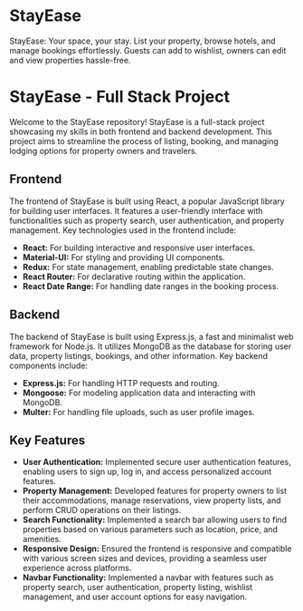# StayEase
StayEase: Your space, your stay. List your property, browse hotels, and manage bookings effortlessly. Guests can add to wishlist, owners can edit and view properties hassle-free.

# StayEase - Full Stack Project

Welcome to the StayEase repository! StayEase is a full-stack project showcasing my skills in both frontend and backend development. This project aims to streamline the process of listing, booking, and managing lodging options for property owners and travelers.

## Frontend

The frontend of StayEase is built using React, a popular JavaScript library for building user interfaces. It features a user-friendly interface with functionalities such as property search, user authentication, and property management. Key technologies used in the frontend include:

- **React:** For building interactive and responsive user interfaces.
- **Material-UI:** For styling and providing UI components.
- **Redux:** For state management, enabling predictable state changes.
- **React Router:** For declarative routing within the application.
- **React Date Range:** For handling date ranges in the booking process.

## Backend

The backend of StayEase is built using Express.js, a fast and minimalist web framework for Node.js. It utilizes MongoDB as the database for storing user data, property listings, bookings, and other information. Key backend components include:

- **Express.js:** For handling HTTP requests and routing.
- **Mongoose:** For modeling application data and interacting with MongoDB.
- **Multer:** For handling file uploads, such as user profile images.

## Key Features

- **User Authentication:** Implemented secure user authentication features, enabling users to sign up, log in, and access personalized account features.
- **Property Management:** Developed features for property owners to list their accommodations, manage reservations, view property lists, and perform CRUD operations on their listings.
- **Search Functionality:** Implemented a search bar allowing users to find properties based on various parameters such as location, price, and amenities.
- **Responsive Design:** Ensured the frontend is responsive and compatible with various screen sizes and devices, providing a seamless user experience across platforms.
- **Navbar Functionality:** Implemented a navbar with features such as property search, user authentication, property listing, wishlist management, and user account options for easy navigation.
